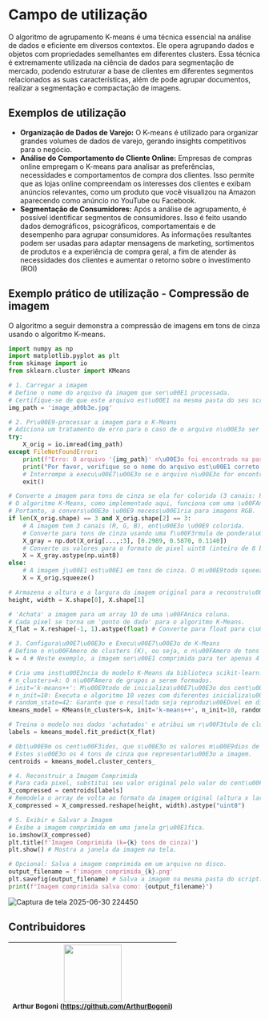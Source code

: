 # Campo de utilização
O algoritmo de agrupamento K-means é uma técnica essencial na análise de dados e eficiente em diversos contextos. Ele opera agrupando dados e objetos com propriedades semelhantes em diferentes clusters. Essa técnica é extremamente utilizada na ciência de dados para segmentação de mercado, podendo estruturar a base de clientes em diferentes segmentos relacionados as suas características, além de pode agrupar documentos, realizar a segmentação e compactação de imagens.

##  Exemplos de utilização
- **Organização de Dados de Varejo:** O K-means é utilizado para organizar grandes volumes de dados de varejo, gerando insights competitivos para o negócio.
- **Análise do Comportamento do Cliente Online:** Empresas de compras online empregam o K-means para analisar as preferências, necessidades e comportamentos de compra dos clientes. Isso permite que as lojas online compreendam os interesses dos clientes e exibam anúncios relevantes, como um produto que você visualizou na Amazon aparecendo como anúncio no YouTube ou Facebook.
 - **Segmentação de Consumidores:** Após a análise de agrupamento, é possível identificar segmentos de consumidores. Isso é feito usando dados demográficos, psicográficos, comportamentais e de desempenho para agrupar consumidores. As informações resultantes podem ser usadas para adaptar mensagens de marketing, sortimentos de produtos e a experiência de compra geral, a fim de atender às necessidades dos clientes e aumentar o retorno sobre o investimento (ROI)
 ## Exemplo prático de utilização - Compressão de imagem
O algoritmo a seguir demonstra a compressão de imagens em tons de cinza usando o algoritmo K-means.
```python
import numpy as np
import matplotlib.pyplot as plt
from skimage import io
from sklearn.cluster import KMeans

# 1. Carregar a imagem
# Define o nome do arquivo da imagem que ser\u00E1 processada.
# Certifique-se de que este arquivo est\u00E1 na mesma pasta do seu script Python.
img_path = 'image_a00b3e.jpg' 

# 2. Pr\u00E9-processar a imagem para o K-Means
# Adiciona um tratamento de erro para o caso de o arquivo n\u00E3o ser encontrado.
try:
    X_orig = io.imread(img_path)
except FileNotFoundError:
    print(f"Erro: O arquivo '{img_path}' n\u00E3o foi encontrado na pasta do projeto.")
    print("Por favor, verifique se o nome do arquivo est\u00E1 correto e se ele est\u00E1 na mesma pasta do seu script.")
    # Interrompe a execu\u00E7\u00E3o se o arquivo n\u00E3o for encontrado.
    exit()

# Converte a imagem para tons de cinza se ela for colorida (3 canais: RGB).
# O algoritmo K-Means, como implementado aqui, funciona com uma \u00FAnica dimens\u00E3o (intensidade do pixel).
# Portanto, a convers\u00E3o \u00E9 necess\u00E1ria para imagens RGB.
if len(X_orig.shape) == 3 and X_orig.shape[2] == 3:
    # A imagem tem 3 canais (R, G, B), ent\u00E3o \u00E9 colorida.
    # Converte para tons de cinza usando uma f\u00F3rmula de pondera\u00E7\u00E3o comum.
    X_gray = np.dot(X_orig[...,:3], [0.2989, 0.5870, 0.1140])
    # Converte os valores para o formato de pixel uint8 (inteiro de 8 bits, de 0 a 255).
    X = X_gray.astype(np.uint8)
else:
    # A imagem j\u00E1 est\u00E1 em tons de cinza. O m\u00E9todo squeeze() remove dimens\u00F5es de tamanho 1.
    X = X_orig.squeeze()

# Armazena a altura e a largura da imagem original para a reconstru\u00E7\u00E3o.
height, width = X.shape[0], X.shape[1]

# 'Achata' a imagem para um array 1D de uma \u00FAnica coluna.
# Cada pixel se torna um 'ponto de dado' para o algoritmo K-Means.
X_flat = X.reshape(-1, 1).astype(float) # Converte para float para c\u00E1lculos precisos.

# 3. Configura\u00E7\u00E3o e Execu\u00E7\u00E3o do K-Means
# Define o n\u00FAmero de clusters (K), ou seja, o n\u00FAmero de tons de cinza na imagem final.
k = 4 # Neste exemplo, a imagem ser\u00E1 comprimida para ter apenas 4 tons de cinza.

# Cria uma inst\u00E2ncia do modelo K-Means da biblioteca scikit-learn.
# n_clusters=k: O n\u00FAmero de grupos a serem formados.
# init='k-means++': M\u00E9todo de inicializa\u00E7\u00E3o dos cent\u00F3ides para melhor converg\u00EAncia.
# n_init=10: Executa o algoritmo 10 vezes com diferentes inicializa\u00E7\u00F5es para encontrar a melhor solu\u00E7\u00E3o.
# random_state=42: Garante que o resultado seja reproduz\u00EDvel em diferentes execu\u00E7\u00F5es.
kmeans_model = KMeans(n_clusters=k, init='k-means++', n_init=10, random_state=42)

# Treina o modelo nos dados 'achatados' e atribui um r\u00F3tulo de cluster a cada pixel.
labels = kmeans_model.fit_predict(X_flat)

# Obt\u00E9m os cent\u00F3ides, que s\u00E3o os valores m\u00E9dios de intensidade de cada cluster.
# Estes s\u00E3o os 4 tons de cinza que representar\u00E3o a imagem.
centroids = kmeans_model.cluster_centers_

# 4. Reconstruir a Imagem Comprimida
# Para cada pixel, substitui seu valor original pelo valor do cent\u00F3ide ao qual ele foi agrupado.
X_compressed = centroids[labels]
# Remodela o array de volta ao formato da imagem original (altura x largura).
X_compressed = X_compressed.reshape(height, width).astype("uint8")

# 5. Exibir e Salvar a Imagem
# Exibe a imagem comprimida em uma janela gr\u00E1fica.
io.imshow(X_compressed)
plt.title(f'Imagem Comprimida (k={k} tons de cinza)')
plt.show() # Mostra a janela da imagem na tela.

# Opcional: Salva a imagem comprimida em um arquivo no disco.
output_filename = f'imagem_comprimida_{k}.png'
plt.savefig(output_filename) # Salva a imagem na mesma pasta do script.
print(f"Imagem comprimida salva como: {output_filename}")
```
 


![Captura de tela 2025-06-30 224450](https://github.com/user-attachments/assets/1b9e24a6-51ff-496a-9053-064c61866dc5)

## Contribuidores
| <img loading="lazy" src="https://avatars.githubusercontent.com/u/207051125?s=400&u=985341a59692bda296ac3e384872f8d5d92fb51a&v=4" width=115><br><sub>Arthur Bogoni (https://github.com/ArthurBogoni) |
| :---: | 
